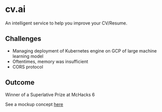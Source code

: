 # cv.ai

An intelligent service to help you improve your CV/Resume.

## Challenges

- Managing deployment of Kubernetes engine on GCP of large machine learning model
- Oftentimes, memory was insufficient
- CORS protocol

## Outcome
Winner of a Superlative Prize at McHacks 6

See a mockup concept [here](https://github.com/realandrewyang/cv.ai-demo)
